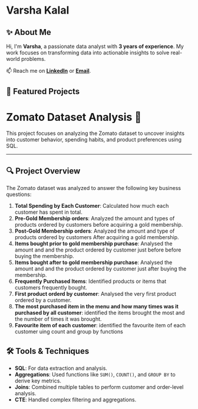 # Varsha Kalal
## ✨ About Me

Hi, I'm **Varsha**, a passionate data analyst with **3 years of experience**.  My work focuses on transforming data into actionable insights to solve real-world problems.
 
📫 Reach me on **[LinkedIn](www.linkedin.com/in/varsha-kalal)** or **[Email](varshakalal4553@gmail.com)**.

## 🌟 Featured Projects

# Zomato Dataset Analysis 🍴

This project focuses on analyzing the Zomato dataset to uncover insights into customer behavior, spending habits, and product preferences using SQL.

---

## 🔍 Project Overview

The Zomato dataset was analyzed to answer the following key business questions:

1. **Total Spending by Each Customer**: Calculated how much each customer has spent in total.  
2. **Pre-Gold Membership orders**: Analyzed the amount and types of products ordered by customers before acquiring a gold membership.
3. **Post-Gold Membership orders**: Analyzed the amount and type of products ordered by customers After acquiring a gold membership.
4. **Items bought prior to gold membership purchase**: Analysed the amount and and the product ordered by customer just before before buying the membership.
5. **Items bought after to gold membership purchase**: Analysed the amount and and the product ordered by customer just after buying the membership.
6. **Frequently Purchased Items**: Identified products or items that customers frequently bought.
7. **First product orderd by customer**: Analysed the very first product ordered by a customer.
8. **The most purchased item in the menu and how many times was it purchased by all customer**: identified the items brought the most and the number of times it was brought.
9. **Favourite item of each customer**: identified the favourite item of each customer uing count and group by functions 

## 🛠️ Tools & Techniques

- **SQL**: For data extraction and analysis.
- **Aggregations**: Used functions like `SUM()`, `COUNT()`, and `GROUP BY` to derive key metrics.
- **Joins**: Combined multiple tables to perform customer and order-level analysis.
- **CTE**: Handled complex filtering and aggregations.




 

